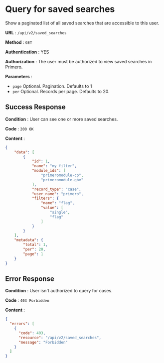 # Query for saved searches

Show a paginated list of all saved searches that are accessible to this user.

**URL** : `/api/v2/saved_searches`

**Method** : `GET`

**Authentication** : YES

**Authorization** : The user must be authorized to view saved searches in Primero.

**Parameters** :

* `page` Optional. Pagination. Defaults to 1
* `per` Optional. Records per page. Defaults to 20.

## Success Response

**Condition** : User can see one or more saved searches.

**Code** : `200 OK`

**Content** :

```json
{
    "data": [
        {
            "id": 1,
            "name": "my filter",
            "module_ids": [
                "primeromodule-cp",
                "primeromodule-gbv"
            ],
            "record_type": "case",
            "user_name": "primero",
            "filters": {
                "name": "flag",
                "value": [
                    "single",
                    "flag"
                ]
            }
        }
    ],
    "metadata": {
        "total": 1,
        "per": 20,
        "page": 1
    }
}
```

## Error Response

**Condition** : User isn't authorized to query for cases.

**Code** : `403 Forbidden`

**Content** :

```json
{
  "errors": [
    {
      "code": 403,
      "resource": "/api/v2/saved_searches",
      "message": "Forbidden"
    }
  ]
}
```
